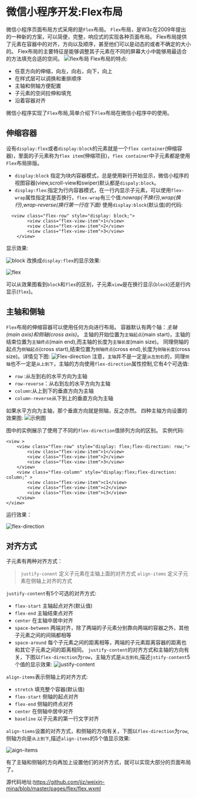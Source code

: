 # 微信小程序开发:Flex布局

微信小程序页面布局方式采用的是`Flex`布局。
`Flex`布局，是W3c在2009年提出的一种新的方案，可以简便，完整，响应式的实现各种页面布局。
Flex布局提供了元素在容器中的对齐，方向以及顺序，甚至他们可以是动态的或者不确定的大小的。
Flex布局的主要特征是能够调整其子元素在不同的屏幕大小中能够用最适合的方法填充合适的空间。
![flex布局](http://upload-images.jianshu.io/upload_images/22188-26c5fea609a6d54c.png?imageMogr2/auto-orient/strip%7CimageView2/2/w/1240)
Flex布局的特点:
* 任意方向的伸缩，向左，向右，向下，向上
* 在样式层可以调换和重排顺序
* 主轴和侧轴方便配置
* 子元素的空间拉伸和填充
* 沿着容器对齐 

微信小程序实现了`Flex`布局,简单介绍下`Flex`布局在微信小程序中的使用。
## 伸缩容器
设有`display:flex`或者`display:block`的元素就是一个`flex container`(伸缩容器)，里面的子元素称为`flex item`(伸缩项目)，`flex container`中子元素都是使用`Flex`布局排版。

* `display:block` 指定为块内容器模式，总是使用新行开始显示，微信小程序的视图容器(view,scroll-view和swiper)默认都是`dispaly:block`。
* `display:flex`:指定为行内容器模式，在一行内显示子元素，可以使用`flex-wrap`属性指定其是否换行，`flex-wrap`有三个值:*nowrap(不换行)*,*wrap(换行)*,*wrap-reverse(换行第一行在下面)*
使用`display:block`(默认值)的代码:
```
  <view class="flex-row" style="display: block;">
        <view class="flex-view-item">1</view>
        <view class="flex-view-item">2</view>
        <view class="flex-view-item">3</view>
    </view>
```
显示效果:

![block](http://upload-images.jianshu.io/upload_images/22188-017d5c26b63d40cb.png?imageMogr2/auto-orient/strip%7CimageView2/2/w/1240)
改换成`display:flex`的显示效果:

![flex](http://upload-images.jianshu.io/upload_images/22188-a63bcc3980f93abf.png?imageMogr2/auto-orient/strip%7CimageView2/2/w/1240)

可以从效果图看到`block`和`flex`的区别，子元素`view`是在换行显示(`block`)还是行内显示(`flex`)。

## 主轴和侧轴
`Flex`布局的伸缩容器可以使用任何方向进行布局。
容器默认有两个轴：*主轴(main axis)*和*侧轴(cross axis)*。
主轴的开始位置为`主轴起点`(main start)，主轴的结束位置为`主轴终点`(main end),而主轴的长度为`主轴长度`(main size)。
同理侧轴的起点为`侧轴起点`(cross start),结束位置为`侧轴终点`(cross end),长度为`侧轴长度`(cross size)。详情见下图:
![Flex-direction](http://upload-images.jianshu.io/upload_images/22188-bbf58812dfcac77d.png?imageMogr2/auto-orient/strip%7CimageView2/2/w/1240)
注意，`主轴`并不是一定是`从左到右`的，同理`侧轴`也不一定是`从上到下`，主轴的方向使用`flex-direction`属性控制,它有4个可选值:

* `row` :从左到右的水平方向为主轴
* `row-reverse`：从右到左的水平方向为主轴
* `column`:从上到下的垂直方向为主轴
* `column-reverse`从下到上的垂直方向为主轴

如果水平方向为主轴，那个垂直方向就是侧轴，反之亦然。
四种主轴方向设置的效果图:
![示例图](http://upload-images.jianshu.io/upload_images/22188-c3cae998d57982ef.png?imageMogr2/auto-orient/strip%7CimageView2/2/w/1240)

图中的实例展示了使用了不同的`flex-direction`值排列方向的区别。
实例代码:
```
<view >
    <view class="flex-row" style="display: flex;flex-direction: row;">
        <view class="flex-view-item">1</view>
        <view class="flex-view-item">2</view>
        <view class="flex-view-item">3</view>
    </view>
    <view class="flex-column" style="display:flex;flex-direction: column;" >
        <view class="flex-view-item">c1</view>
        <view class="flex-view-item">c2</view>
        <view class="flex-view-item">c3</view>
    </view>
</view>
```
运行效果：

![flex-direction](http://upload-images.jianshu.io/upload_images/22188-1bdb989fea46fdc1.png?imageMogr2/auto-orient/strip%7CimageView2/2/w/1240)

## 对齐方式
子元素有两种对齐方式：
> `justify-conent` 定义子元素在主轴上面的对齐方式
> `align-items` 定义子元素在侧轴上对齐的方式

`justify-content`有5个可选的对齐方式:

* `flex-start` 主轴起点对齐(默认值)
* `flex-end`  主轴结束点对齐
* `center` 在主轴中居中对齐
* `space-between` 两端对齐，除了两端的子元素分别靠向两端的容器之外，其他子元素之间的间隔都相等
* `space-around` 每个子元素之间的距离相等，两端的子元素距离容器的距离也和其它子元素之间的距离相同。
`justify-content`的对齐方式和主轴的方向有关，下图以`flex-direction`为`row`，主轴方式是`从左到右`,描述`jstify-content`5个值的显示效果:
![justify-content](http://upload-images.jianshu.io/upload_images/22188-e843b222e9ae5244.png?imageMogr2/auto-orient/strip%7CimageView2/2/w/1240)

`align-items`表示侧轴上的对齐方式:

* `stretch`  填充整个容器(默认值)
* `flex-start` 侧轴的起点对齐
* `flex-end` 侧轴的终点对齐
* `center`  在侧轴中居中对齐
* `baseline` 以子元素的第一行文字对齐

`align-tiems`设置的对齐方式，和侧轴的方向有关，下图以`flex-direction`为`row`,侧轴方向是`从上到下`,描述`align-items`的5个值显示效果:

![aign-items](http://upload-images.jianshu.io/upload_images/22188-b9c64a339a543827.png?imageMogr2/auto-orient/strip%7CimageView2/2/w/1240)

有了主轴和侧轴的方向再加上设置他们的对齐方式，就可以实现大部分的页面布局了。

源代码地址:https://github.com/jjz/weixin-mina/blob/master/pages/flex/flex.wxml

